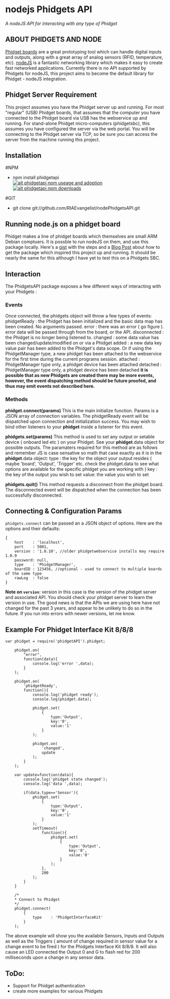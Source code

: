 # nodejs Phidgets API
_A nodeJS API for interacting with any type of Phidget_

## ABOUT PHIDGETS AND NODE
[Phidget boards](http://http://www.phidgets.com/) are a great prototyping tool which can handle digital inputs and outputs, along with a great array of analog sensors (RFID, temperature, etc).  [nodeJS](http://nodejs.org) is a fantastic networking library which makes it easy to create fast networked applications.  Currently there is no API supported by Phidgets for nodeJS, this project aims to become the default library for Phidget - nodeJS integration.

## Phidget Server Requirement
This project assumes you have the Phidget server up and running.  For most "regular" (USB) Phidget boards, that assumes that the computer you have connected to the Phidget board via USB has the webservice up and running.  For stand-alone Phidget micro-computers (phidgetsbc), this assumes you have configured the server via the web portal.  You will be connecting to the Phidget server via TCP, so be sure you can access the server from the machine running this project.

## Installation
#NPM
* npm install phidgetapi  
[![alt phidgetapi npm useage and adoption](https://nodei.co/npm/phidgetapi.png?downloads=true&downloadRank=true&stars=true)](https://www.npmjs.com/package/phidgetapi)
[![alt phidgetapi npm downloads](https://nodei.co/npm-dl/phidgetapi.png?height=2 "number of times the phidget api has been downloaded from npm")](https://npmjs.org/package/phidgetapi)


#GIT

* git clone git://github.com/RIAEvangelist/nodePhidgetsAPI.git

## Running node.js on a phidget board
Phidget makes a line of phidget boards which themselves are small ARM Debian comptuers.  It is possble to run nodeJS on them, and use this package locally.  Here's a [gist](https://gist.github.com/1574158) with the steps and a [Blog Post](http://blog.evantahler.com/node-js-running-on-a-phidgets-sbc2-board) about how to get the package which inspired this project up and running. It should be nearly the same for this although I have yet to test this on a Phidgets SBC.

## Interaction

The PhidgetsAPI package exposes a few different ways of interacting with your Phidgets :

### Events

Once connected, the phidgets object will throw a few types of  events: 
    phidgetReady : the Phidget has been initialized and the basic data map has been created. No arguments passed.
    error        : there was an error ( go figure ). error data will be passed through from the board, or the API.
    disconnected : the Phidget is no longer being listened to.
    changed      : some data value has been changed/update/modified on or via a Phidget
    added        : a new data key value pair has been added to the Phidget's data scope. Or if using the PhidgetManager type, a new phidget has been attached to the webservice for the first time during the current programs session.
    attached     : PhidgetManager type only, a phidget device has been attached
    detached     : PhidgetManager type only, a phidget device has been detached
__it is possible that as new Phidgets are created there may be more events, however, the event dispatching method should be future proofed, and thus may emit events not described here.__

### Methods

__phidget.connect(params)__  This is the main initialize function.  Params is a JSON array of connection variables.  The phidgetReady event will be dispatched upon connection and initialization success. You may wish to bind other listeners to your __phidget__ inside a listener for this event.

__phidgets.set(params)__  This method is used to set any output or setable device ( onboard led etc ) on your Phidget. See your __phidget__.data object for possible outputs. The paramaters required for this method are as follows and remember JS is case sensative so math that case exactly as it is in the __phidget__.data object:
    type : the key for the object your output resides ( maybe 'board', 'Output', 'Trigger' etc. check the phidget.data to see what options are available for the specific phidget you are working with )
    key  : the key of the output you wish to set
    value: the value you wish to set

__phidgets.quit()__ This method requests a disconnect from the phidget board.  The disconnected event will be dispatched when the connection has been successfully disconnected. 

## Connecting & Configuration Params
`phidgets.connect` can be passed an a JSON object of options.  Here are the options and their defaults:

	{
		host    : 'localhost',
		port    : 5001,
		version : '1.0.10', //older phidgetwebservice installs may require 1.0.9
		password: null,
		type    : 'PhidgetManager',
		boardID : 123456, //optional - used to connect to multiple boards of the same type
		rawLog  : false
	}

__Note on `version`__: version in this case is the version of the phidget server and associated API.  You should check your phidget server to learn the version in use.  The good news is that the APIs we are using here have not changed for the past 3 years, and appear to be unlikely to do so in the future.  If you run into errors with newer versions, let me know.


## Example For Phidget Interface Kit 8/8/8

	var phidget = require('phidgetAPI').phidget;

        phidget.on(
            "error", 
            function(data){
                console.log('error ',data);
            }
        );

        phidget.on(
            'phidgetReady',
            function(){
                console.log('phidget ready');
                console.log(phidget.data);

                phidget.set(
                    {
                        type:'Output',
                        key:'0',
                        value:'1'
                    }
                );

                phidget.on(
                    'changed', 
                    update
                );
            }
        );

        var update=function(data){
            console.log('phidget state changed');
            console.log('data ',data);

            if(data.type=='Sensor'){
                phidget.set(
                    {
                        type:'Output',
                        key:'0',
                        value:'1'
                    }
                );
                setTimeout(
                    function(){
                        phidget.set(
                            {
                                type:'Output',
                                key:'0',
                                value:'0'
                            }
                        );
                    },
                    200
                );
            }
        }
        
        /*
        * Connect to Phidget 
        */
        phidget.connect(
            {
                type    : 'PhidgetInterfaceKit'
            }
        );

The above example will show you the available Sensors, Inputs and Outputs as well as the Triggers ( amount of change required in sensor value for a change event to be fired ) for the Phidgets Interface Kit 8/8/8. It will also cause an LED connected the Output 0 and G to flash red for 200 milliseconds upon a change in any sensor data.

## ToDo:
* Support for Phidget authentication
* create more examples for various Phidgets

